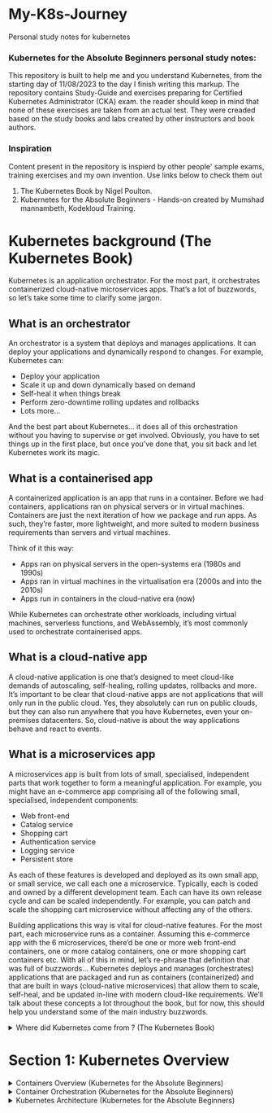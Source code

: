 # My-K8s-Journey
Personal study notes for kubernetes

### Kubernetes for the Absolute Beginners personal study notes:
This repository is built to help me and you understand Kubernetes, from the starting day of 11/08/2023 to the day I finish writing this markup.
The repository contains Study-Guide and exercises preparing for Certified Kubernetes Administrator (CKA) exam. the reader should keep in mind that none of these exercises are taken from an actual test. They were creaded based on the study books and labs created by other instructors and book authors.

### Inspiration
Content present in the repository is inspierd by other people' sample exams, training exercises and my own invention. Use links below to check them out

1. The Kubernetes Book by Nigel Poulton.
2. Kubernetes for the Absolute Beginners - Hands-on created by Mumshad mannambeth, Kodekloud Training.


# Kubernetes background (The Kubernetes Book)

Kubernetes is an application orchestrator. For the most part, it orchestrates containerized cloud-native microservices apps. That’s a lot of buzzwords, so let’s take some time to
clarify some jargon.

## What is an orchestrator

An orchestrator is a system that deploys and manages applications. It can deploy your
applications and dynamically respond to changes. For example, Kubernetes can:

* Deploy your application
* Scale it up and down dynamically based on demand
* Self-heal it when things break
* Perform zero-downtime rolling updates and rollbacks
* Lots more…

And the best part about Kubernetes… it does all of this orchestration without you having
to supervise or get involved. Obviously, you have to set things up in the first place, but
once you’ve done that, you sit back and let Kubernetes work its magic.

## What is a containerised app

A containerized application is an app that runs in a container.
Before we had containers, applications ran on physical servers or in virtual machines.
Containers are just the next iteration of how we package and run apps. As such, they’re
faster, more lightweight, and more suited to modern business requirements than servers
and virtual machines.

Think of it this way:

* Apps ran on physical servers in the open-systems era (1980s and 1990s)
* Apps ran in virtual machines in the virtualisation era (2000s and into the 2010s)
* Apps run in containers in the cloud-native era (now)

While Kubernetes can orchestrate other workloads, including virtual machines, serverless
functions, and WebAssembly, it’s most commonly used to orchestrate containerised
apps.

## What is a cloud-native app

A cloud-native application is one that’s designed to meet cloud-like demands of autoscaling,
self-healing, rolling updates, rollbacks and more.
It’s important to be clear that cloud-native apps are not applications that will only run
in the public cloud. Yes, they absolutely can run on public clouds, but they can also run
anywhere that you have Kubernetes, even your on-premises datacenters.
So, cloud-native is about the way applications behave and react to events.

## What is a microservices app

A microservices app is built from lots of small, specialised, independent parts that work
together to form a meaningful application. For example, you might have an e-commerce
app comprising all of the following small, specialised, independent components:

* Web front-end 
* Catalog service 
* Shopping cart  
* Authentication service 
* Logging service 
* Persistent store  

As each of these features is developed and deployed as its own small app, or small service,
we call each one a microservice. Typically, each is coded and owned by a different
development team. Each can have its own release cycle and can be scaled independently.
For example, you can patch and scale the shopping cart microservice without affecting
any of the others.

Building applications this way is vital for cloud-native features. For the most part, each microservice runs as a container. Assuming this e-commerce
app with the 6 microservices, there’d be one or more web front-end containers, one or
more catalog containers, one or more shopping cart containers etc. With all of this in mind, let’s re-phrase that definition that was full of buzzwords…
Kubernetes deploys and manages (orchestrates) applications that are packaged and run as containers (containerized) and that are built in ways (cloud-native microservices) that allow them to scale, self-heal, and be updated in-line with modern cloud-like requirements.
We’ll talk about these concepts a lot throughout the book, but for now, this should help
you understand some of the main industry buzzwords.



<details><summary> Where did Kubernetes come from ? (The Kubernetes Book) </summary>

## Where did Kubernetes come from ?

Let’s start at the beginning…
Amazon Web Services (AWS) changed the world when it brought us modern cloud
computing. Since then, everyone else has been playing catch-up.
One of the companies trying to catch-up was Google. Google had its own very good
cloud and needed a way to abstract the value of AWS, and make it easier for potential
customers to get off AWS and onto their cloud.
Google also had a lot of experience working with containers at scale. For example,
huge Google applications, such as Search and Gmail, have been running at extreme
scale on containers for a lot of years – since way before Docker brought us easy-to-use
containers. To orchestrate and manage these containerised apps, Google had a couple of
in-house proprietary technologies called Borg and Omega.
Well, Google took the lessons learned from these in-house systems, and created a
new platform called Kubernetes that it donated to the newly formed Cloud Native
Computing Foundation (CNCF) in 2014 as an open-source project.

Kubernetes enables two things Google and the rest of the industry needed:

1. It abstracts underlying infrastructure such as AWS

2. It simplifies moving applications on and off clouds

Since its introduction in 2014, Kubernetes has become the most important cloud-native technology on the planet.

## Kubernetes and Docker


Docker and Kubernetes have worked well together since the beginning of Kubernetes.
Docker builds applications into container images and can run them as containers.
Kubernetes can’t do either of those. Instead, it sits at a higher level and orchestrates
things.

Consider the following quick example. You have a Kubernetes cluster with 10 nodes for
running your production applications. The first step is for your development teams to
use Docker to package their applications as containers. Once this is done you give those
containerised apps to Kubernetes to run. Kubernetes makes high-level orchestration
decisions such as which nodes should run the containers, but Kubernetes itself cannot
start and stop containers. In the past, each Kubernetes cluster node ran a copy of
Docker that would start and stop containers. In this model, the Docker build tools are
used to package applications as containers, Kubernetes makes scheduling and other
orchestration decisions, and the Docker container runtime performs the low-level job
of running containers.

From the outside everything looked good. However, on closer inspection, the Docker
runtime was bloated and overkill for what Kubernetes needed. As a result, the Kubernetes
project began work to make the container runtime layer pluggable so that users
could choose the best runtime for their needs. We’ll get into more detail later in the
book, but in 2016 Kubernetes introduced the container runtime interface (CRI) that
made this container runtime layer pluggable. Since then, lots of different container
runtimes have been developed for Kubernetes.

At the time of writing, containerd (pronounced “container dee”) has replaced Docker
as the default container runtime in most Kubernetes clusters. However, containerd is a
stripped-down version of Docker that’s optimized for Kubernetes. As such, all container
images created by Docker will continue to work on Kubernetes. In fact, both Docker
and Kubernetes work with containers that support the Open Containers Initiative (OCI)
specification.


![shows a simple Kubernetes cluster with worker nodes using different
container runtimes. Configurations like this are fully supported.](Images/image18.png)

While all of this is interesting, it’s low-level stuff that shouldn’t impact your Kubernetes
learning experience. For example, no matter which container runtime you use, the
regular Kubernetes commands and patterns will work as normal.


### What about Kubernetes vs Docker Swarm

In 2016 and 2017 we had the orchestrator wars where Docker Swarm, Mesosphere DCOS,
and Kubernetes competed to become the de-facto container orchestrator. To cut a long
story short, Kubernetes won.
However, Docker Swarm is still under active development and is popular with small
companies that need a simple alternative to Kubernetes.


## Kubernetes as the operating system of the cloud

Kubernetes has emerged as the de facto platform for deploying and managing cloudnative
applications. In many ways, it’s like an operating system (OS) for the cloud.

Consider this:

* You install a traditional OS (Linux or Windows) on a server, and it abstracts server resources and schedules application processes

* You install Kubernetes on a cloud, and it abstracts cloud resources and schedules application microservices

In the same way that Linux abstracts the hardware differences between server platforms, Kubernetes abstracts the differences between different private and public clouds. Net
result… as long as you’re running Kubernetes, it doesn’t matter if the underlying infrastructure is on premises in your own datacenters, or in the public cloud.

With this in mind, Kubernetes is a major step towards a true hybrid cloud, allowing you to seamlessly move and balance workloads across multiple different public and private
cloud infrastructures. You can also migrate to and from different clouds, meaning you
can choose one cloud today and switch to a different one in the future.

### Cloud scale

Generally speaking, cloud-native microservices applications make our previous
scalability and complexity challenges look easy – we’ve just said Google goes through
billions of containers every week!
That’s great, but most of us are nothing like Google.
Well, as a general rule, if your legacy apps have hundreds of VMs, there’s a good chance
your containerized cloud-native microservices apps will have thousands of containers.
With this in mind, you’ll need help managing them.
Say hello to Kubernetes.
Also, we live in a business and technology world that’s increasingly fragmented and
constantly in a state of disruption. With this in mind, we desperately need a framework
and platform that is widely accepted and hides complexity.
Again, say hello to Kubernetes.

### Application scheduling

A typical computer is a collection of CPU, memory, storage, and networking. But
modern operating systems have done a great job abstracting that. For example, how
many developers care which CPU core or exact memory address their application uses?
Not many, we let the OS take care of things like that. And it’s a good thing as it makes
the world of application development a far friendlier place.
Kubernetes does a similar thing with cloud and datacenter resources. At a high-level, a
cloud or datacenter is a pool of compute, network, and storage resources. Kubernetes
abstracts them, meaning you don’t have to hard code which node or storage volume
your applications run on, you don’t even have to care which cloud they run on. Kubernetes
takes care of all that.
So, gone are the days of naming your servers, mapping storage volumes and IP addresses
in spreadsheets, and otherwise treating your infrastructure assets like pets. Modern
cloud-native apps don’t usually care. In the cloud-native world, we just say “Hey
Kubernetes, here’s an app. Please deploy it and make sure it keeps running…“.

</details>

# Section 1: Kubernetes Overview

<details><summary>Containers Overview (Kubernetes for the Absolute Beginners)</summary>


## Why do you need containers ?

Let me start by sharing how I got introduced to Docker. In one of my previous projects, I had this requirement to set up an end to end stack including various different technologies like a web server using node JS and database such as mongoDB and messaging system like Redis and an orchestration tool like ansible. 

We had a lot of issues developing this application with all these different components. 

* First, their compatibility with the underlying operating system. We had to ensure that all these different services were compatible with the version of the operating system we were planning to use.

* There have been times when certain version of these services were not compatible with the OS and we had to go back and look for another OS there was compatible with all these different services. Secondly, we had to check the compatibility between the services and the libraries and dependencies on the OS. We've had issues where one service requires one version of a dependent library whereas another service required another version.

The architecture of our application changed over time. We've had to upgrade to newer version of these components or change the database etc. And every time something changed we had to go through the same process of checking compatibility between these various components and the underlying infrastructure. This compatibility matrix issue is usually referred to as The Matrix from Hell.

![Alt text](Images/image.png)

Next, everytime we had a new developer on board, we found it really difficult to setup a new environment. The new developers had to follow a large set of instructions and run 100s of commands to finally setup their environments. They had to make sure they were using the right Operating System, the right versions of each of these components and each developer had to set all that up by himself each time.

We also had different development test and production environments. One developer may be comfortable using one OS, and the others may be using another one and so we couldn’t gurantee the application that we were building would run the same way in different environments. And So all of this made our life in developing, building and shipping the application really difficult.


![Alt text](Images/image-1.png)

So I needed something that could help us with the compatibility issue. And something that will allow us to modify or change these components without affecting the other components and even modify the underlying operating systems as required. And that search landed me on Docker. With Docker I was able to run each component in a separate container – with its own libraries and its own dependencies. All on the same VM and the OS, but within separate environments or containers. We just had to build the docker configuration once, and all our developers could now get started with a simple “docker run” command. Irrespective of what underlying OS they run, all they needed to do was to make sure they had Docker installed on their systems.




## So what are containers?

![Alt text](Images/image-2.png)

Containers are completely isolated environments. As in they can have their own processes or services, their own networking interfaces, their own mounts just like virtual machines. Except they all share the same operating system Kernel.

We will look at what that means in a bit. What is also important to note that containers are not new with Docker. 

* Containers have existed for about 10 years now and some of the different types of containers are LXC, LXD, LXCFS etc…
* Docker utilizes LXC containers. Setting up these container environments is hard as they are very low level and that is where a docker offers a high level tool with several powerful functions making it really easy for end users like us.


![Alt text](Images/image-3.png)

To understand how docker works, Let us revisit some basic concepts of operating systems first. If you look at operating systems like Ubuntu, fedora, suse or centOS, they all consist of two things. An OS Kernel and a set of software.

The operating system kernel is responsible for interacting with the underlying hardware while the OS kernel remains the same which is Linux in this case, its the software above it that makes these operating systems different.

This software may consist of a different user interface, drivers, compilers, file managers, developer tools etc.. So you have a common Linux kernel shared across all operating systems and some custom software that differentiates operating systems from each other. 

![Alt text](Images/image-4.png)

We said earlier that Docker containers share the underlying kernel. What does that actually mean – sharing the kernel? Let’s say we have a system with an Ubuntu OS with Docker installed on it. Docker can run any flavor of OS on top of it as long as they are all based on the same kernel – in this case Linux. If the underlying OS is Ubuntu, docker can run a container based on another distribution like debian, fedora, suse or centos. Each docker container only has the additional software, that we just talked about in the previous slide, that makes these operating systems different and docker utilizes the underlying kernel of the Docker host which works with all Oses above.

So what is an OS that do not share the same kernel as these? Windows ! And so you wont be able to run a windows based container on a Docker host with Linux OS on it. For that you would require docker on a windows server.

You might ask isn’t that a disadvantage then? Not being able to run another kernel on the OS? The answer is No! Because unlike hypervisors, Docker is not meant to virtualize and run different Operating systems and kernels on the same hardware. The main purpose of Docker is to containerize applications and to ship them and run them.

![Alt text](Images/image-5.png)

So that brings us to the differences between virtual machines and containers. Something that we tend to do, especially those from a Virtualization.
As you can see on the right, in case of Docker, we have the underlying hardware infrastructure, then the OS, and Docker installed on the OS. Docker then manages the containers that run with libraries and dependencies alone. In case of a Virtual Machine, we have the OS on the underlying hardware, then the Hypervisor like a ESX or virtualization of some kind and then the virtual machines. As you can see each virtual machine has its own OS inside it, then the dependencies and then the application.
This overhead causes higher utilization of underlying resources as there are multiple virtual operating systems and kernel running. The virtual machines also consume higher disk space as each VM is heavy and is usually in Giga Bytes in size, wereas docker containers are lightweight and are usually in Mega Bytes in size.
This allows docker containers to boot up faster, usually in a matter of seconds whereas VMs we know takes minutes to boot up as it needs to bootup the entire OS.


It is also important to note that, Docker has less isolation as more resources are shared between containers like the kernel etc. Whereas VMs have complete isolation from each other. Since VMs don’t rely on the underlying OS or kernel, you can run different types of OS such as linux based or windows based on the same hypervisor.
So these are some differences between the two.




## How is it done ?

![Alt text](Images/image-6.png)

SO how is it done? There are a lot of containerized versions of applications readily available as of today. So most organizations have their products containerized and available in a public docker registry called dockerhub/or docker store already. For example you can find images of most common operating systems, databases and other services and tools. Once you identify the images you need and you install Docker on your host..
bringing up an application stack, is as easy as running a docker run command with the name of the image. In this case running a docker run ansible command will run an instance of ansible on the docker host. 

Similarly run an instance of mongodb, redis and nodejs using the docker run command. And then when you run nodejs just point to the location of the code repository on the host. If we need to run multiple instances of the web service, simply add as many instances as you need, and configure a load balancer of some kind in the front. In case one of the instances was to fail, simply destroy that instance and launch a new instance. There are other solutions available for handling such cases, that we will look at later during this course.


## Container vs Image

![Alt text](Images/image-7.png)

We have been talking about images and containers. Let’s understand the difference
between the two.

An image is a package or a template, just like a VM template that you might have worked with in the virtualization world. It is used to create one or more containers.

Containers are running instances off images that are isolated and have their own environments and set of processes
As we have seen before a lot of products have been dockerized already. In case you cannot find what you are looking for you could create an image yourself and push it to the Docker hub repository making it available for public.


![Alt text](Images/image-8.png)

If you look at it, traditionally developers developed applications. Then they hand it over to Ops team to deploy and manage it in production environments. They do that by providing a set of instructions such as information about how the hosts must be setup, what pre-requisites are to be installed on the host and how the dependencies are to be configured etc. Since the Ops team did not develop the application on their own, they struggle with setting it up. When they hit an issue, they work with the developers to resolve it.

With Docker, a major portion of work involved in setting up the infrastructure is now in the hands of the developers in the form of a Docker file. The guide that the developers built previously to setup the infrastructure can now easily put together into a Dockerfile to create an image for their applications. This image can now run on any container platform and is guaranteed to run the same way everywhere. So the Ops team now can simply use the image to deploy the application. Since the image was already working when the developer built it and operations are not modifying it, it continues to work the same when deployed in production.


</details>


<details><summary>Container Orchestration (Kubernetes for the Absolute Beginners)</summary>

![Alt text](Images/image-9.png)

So we learned about containers and we now have our application packaged into a docker container. But what next? How do you run it in production? What if your application relies on other containers such as database or messaging services or other backend services? What if the number of users increase and you need to scale your application? You would also like to scale down when the load decreases.
To enable these functionalities you need an underlying platform with a set of resources. The platform needs to orchestrate the connectivity between the containers and automatically scale up or down based on the load. This whole process of automatically deploying and managing containers is known as Container Orchestration.

## Orchestration Technologies

![Alt text](Images/image-10.png)

Kubernetes is thus a container orchestration technology. There are multiple such technologies available today – Docker has its own tool called Docker Swarm.
Kubernetes from Google and Mesos from Apache. While Docker Swarm is really easy to setup and get started, it lacks some of the advanced autoscaling features required for complex applications. Mesos on the other hand is quite difficult to setup and get started, but supports many advanced features. Kubernetes - arguably the most popular of it all – is a bit difficult to setup and get started but provides a lot of options to customize deployments and supports deployment of complex architectures.
Kubernetes is now supported on all public cloud service providers like GCP, Azure and
AWS and the kubernetes project is one of the top ranked projects in Github.


## Kubernetes Advantage

![Alt text](Images/image-11.png)

There are various advantages of container orchestration. Your application is now highly available as hardware failures do not bring your application down because you have multiple instances of your application running on different nodes. The user traffic is load balanced across the various containers. When demand increases, deploy more instances of the application seamlessly and within a matter of second and we have the ability to do that at a service level. When we run out of hardware resources, scale the number of nodes up/down without having to take down the application. And do all of these easily with a set of declarative object configuration files.

And THAT IS Kubernetes. Kubernetes is a container Orchestration technology used to orchestrate the deployment and management of 100s and 1000s of containers in a clustered environment. 

</details>


<details><summary>Kubernetes Architecture (Kubernetes for the Absolute Beginners)</summary>

Before we head into setting up a kubernetes cluster, it is important to understand some of the basic concepts. This is to make sense of the terms that we will come across while setting up a kubernetes cluster.

![Alt text](Images/image12.png)

Let us start with Nodes. A node is a machine – physical or virtual – on which kubernetes is installed. A node is a worker machine and this is were containers will be launched by kubernetes.

It was also known as Minions in the past. So you might here these terms used inter changeably. But what if the node on which our application is running fails? Well, obviously our application goes down. So you need to have more than one nodes.

![Alt text](Images/image13.png)

A cluster is a set of nodes grouped together. This way even if one node fails you have your application still accessible from the other nodes. Moreover having multiple nodes helps in sharing load as well.

![Alt text](Images/image14.png)

Now we have a cluster, but who is responsible for managing the cluster? Were is the information about the members of the cluster stored? How are the nodes monitored? When a node fails how do you move the workload of the failed node to another worker node? That’s were the Master comes in. The master is another node with Kubernetes installed in it, and is configured as a Master. The master watches over the nodes in the cluster and is responsible for the actual orchestration of containers on the worker nodes.


## Control plane and worker nodes (The Kubernetes Book)

As previously mentioned, a Kubernetes cluster is made of control plane nodes and worker nodes. These are Linux hosts that can be virtual machines (VM), bare metal servers in your datacenters, or instances in a private or public cloud. You can even run Kubernetes on ARM and IoT devices.

### The control plane 
A Kubernetes control plane node runs a collection of system services that make up the
control plane of the cluster. Sometimes we call them Masters, Heads or Head nodes.
However, the term “master” is no longer used.
The simplest setups run a single control plane node. However, this is only suitable
for labs and test environments. For production environments, multiple control plane
nodes configured for high availability (HA) are vital. Generally speaking, 3 or 5 is
recommended, and you should spread them across availability zones.
It’s also considered a good practice not to run user applications on control plane nodes.
This allows them to concentrate entirely on managing the cluster.
Let’s take a quick look at the different services making up the control plane. All of these
services run on every control plane node.


![Alt text](Images/image15.png)



We have install Kubernetes on a Windows system, the setup consist of installing and setting up docker desktop software on windows, and then install and setting up minikube on a docker container using a docker driver. 

* An API Server. 
* An ETCD service. 
* A kubelet service. 
* A Container Runtime, 
* Controllers 
* Schedulers.

![Alt text](Images/image19.png)

In the above figure, we have installed Minikube, Minikube is a local implementation kubernetes to learn kubernetes. All you need is Docker (or similarly compatible) container or a Virtual Machine environment, and Kubernetes is a single command away: minikube start

In our case, we have installed Minikube on a docker container, and this was made possible using docker desktop software.

![Alt text](Images/image20.png)

On the above figure, we can see all kubernetes components listed

* registry.k8s.io/kube-apiserver
* registry.k8s.io/kube-scheduler
* registry.k8s.io/kube-controller-manager
* registry.k8s.io/kube-proxy
* registry.k8s.io/etcd
* registry.k8s.io/pause
* registry.k8s.io/coredns/coredns
* kicbase/stable:v0.0.37: is a reference to a container image, specifically one related to Minikube when it is running with its "KIC" (Kubernetes-in-Container) mode, especially when used with the Docker driver.


### The API server

The API server acts as the front-end for kubernetes. The users, management devices, Command line interfaces all talk to the API server to interact with the kubernetes cluster.

<details><summary>kube-apiserver (More on API server)</summary>

The API server is the Grand Central station of Kubernetes. All communication, between
all components, must go through the API server. We’ll get into the detail later,
but it’s important to understand that internal system components, as well as external
user components, all communicate through the API server – all roads lead to the API
Server.
It exposes a RESTful API that you POST YAML configuration files to over HTTPS.
These YAML files, which we sometimes call manifests, describe the desired state of an
application. This desired state includes things like which container images to use, which
ports to expose, and how many Pod replicas to run.
All requests to the API server are subject to authentication and authorization. Once
these are done, the config in the YAML file is validated, persisted to the cluster store,
and changes are scheduled to the worker nodes.

</details>

### The cluster store

Next is the ETCD key store. ETCD is a distributed reliable key-value store used by kubernetes to store all data used to manage the cluster. Think of it this way, when you have multiple nodes and multiple masters in your cluster, etcd stores all that information on all the nodes in the cluster in a distributed manner. ETCD is responsible for implementing locks within the cluster to ensure there are no conflicts between the Masters.


<details><summary>The cluster store (More on ETCD key store)</summary>The cluster store is the only stateful part of the control plane and persistently stores the
entire configuration and state of the cluster. As such, it’s a vital component of every
Kubernetes cluster – no cluster store, no cluster.
The cluster store is currently based on etcd, a popular distributed database. As it’s the
single source of truth for a cluster, you should run between 3-5 etcd replicas for highavailability,
and you should provide adequate ways to recover when things go wrong.
A default installation of Kubernetes installs a replica of the cluster store on every control
plane node and automatically configures HA.

On the topic of availability, etcd prefers consistency over availability. This means it
doesn’t tolerate split-brains and will halt updates to the cluster in order to maintain
consistency. However, if this happens, user applications should continue to work, you
just won’t be able to update the cluster config.
As with all distributed databases, consistency of writes to the database is vital. For
example, multiple writes to the same value originating from different places need to be
handled. etcd uses the popular RAFT consensus algorithm to accomplish this.
</details>


### The scheduler ()

The scheduler is responsible for distributing work or containers across multiple nodes. It looks for newly created containers and assigns them to Nodes.

<details><summary>kube-scheduler (More on The scheduler)</summary>

At a high level, the scheduler watches the API server for new work tasks and assigns
them to appropriate healthy worker nodes. Behind the scenes, it implements complex
logic that filters out nodes incapable of running tasks, and then ranks the nodes that are
capable. The ranking system is complex, but the node with the highest-ranking score is
selected to run the task.
When identifying nodes capable of running a task, the scheduler performs various
predicate checks. These include; is the node tainted, are there any affinity or antiaffinity
rules, is the required network port available on the node, does it have sufficient
available resources etc. Any node incapable of running the task is ignored, and those
remaining are ranked according to things such as does it already have the required
image, how much free resource does it have, how many tasks is it currently running.
Each is worth points, and the node with the most points is selected to run the task.
If the scheduler doesn’t find a suitable node, the task isn’t scheduled and gets marked as
pending.
The scheduler is only responsible for picking the nodes to run tasks, it isn’t responsible
for running them. A task is normally a Pod/container. You’ll learn about Pods and
containers in later chapters.

</details>

### The controller manager and controllers

The controllers are the brain behind orchestration. They are responsible for noticing and responding when nodes, containers or endpoints goes down. The controllers makes decisions to bring up new containers in such cases.
The container runtime is the underlying software that is used to run containers. In our case it happens to be Docker.
And finally kubelet is the agent that runs on each node in the cluster. The agent is responsible for making sure that the containers are running on the nodes as expected.

<details><summary>The controller manager and controllers (More on controllers)</summary>

The controller manager implements all the background controllers that monitor cluster
components and respond to events.
Architecturally, the controller manager is a controller of controllers, meaning it spawns all
the core controllers and monitors them.
Some of the core controllers include the Deployment controller, the StatefulSet
controller, and the ReplicaSet controller. Each one is responsible for a small subset of
cluster intelligence and runs as a background watch-loop constantly watching the API
Server for changes.
The goal of each controller is to ensure the observed state of the cluster matches the
desired state. More on this soon.
The following logic, implemented by each controller, is at the heart of Kubernetes and
declarative design patterns:

1. Obtain desired state
2. Observe current state
3. Determine differences
4. Reconcile differences

Each controller is also extremely specialized and only interested in its own little
corner of the Kubernetes cluster. No attempt is made to over-complicate design by
implementing awareness of other parts of the system. This is key to the distributed
design of Kubernetes and adheres to the Unix philosophy of building complex systems
from small specialized parts.

Terminology: Throughout the book we’ll use terms like controller, control loop,
watch loop, and reconciliation loop to mean the same thing.

</details>

![Alt text](Images/image16.png)

So far we saw two types of servers – Master and Worker and a set of components that make up Kubernetes. But how are these components distributed across different types of servers. In other words, how does one server become a master and the other slave?
The worker node (or minion) as it is also known, is were the containers are hosted. For example Docker containers, and to run docker containers on a system, we need a container runtime installed. And that’s were the container runtime falls. In this case it happens to be Docker. This doesn’t HAVE to be docker, there are other container runtime alternatives available such as Rocket or CRIO. But throughout this course we are going to use Docker as our container runtime.
The master server has the kube-apiserver and that is what makes it a master.

Similarly the worker nodes have the kubelet agent that is responsible for interacting with the master to provide health information of the worker node and carry out actions requested by the master on the worker nodes.

All the information gathered are stored in a key-value store on the Master. The key value store is based on the popular etcd framework as we just discussed.
The master also has the controller manager and the scheduler.
There are other components as well, but we will stop there for now. The reason we went through this is to understand what components constitute the master and worker nodes. This will help us install and configure the right components on different systems when we setup our infrastructure.

![Alt text](Images/image17.png)

And finally, we also need to learn a little bit about ONE of the command line utilities known as the kube command line tool or kubectl or kube control as it is also called. The kube control tool is used to deploy and manage applications on a kubernetes cluster, to get cluster information, get the status of nodes in the cluster and many other things.
The kubectl run command is used to deploy an application on the cluster. The kubectl cluster-info command is used to view information about the cluster and the kubectl get pod command is used to list all the nodes part of the cluster. That’s all we need to know for now and we will keep learning more commands throughout this course. We will explore more commands with kubectl when we learn the associated concepts.
For now just remember the run, cluster-info and get nodes commands and that will help us get through the first few labs.

</details>
